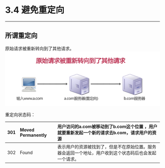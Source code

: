 # 3.4 避免重定向

---

## 所谓重定向

原始请求被重新转向到了其他请求。![](/assets/QQ截图20170314164015.png)

重定向状态码：

| 301 | Moved Permanently | 用户访问的a.com被移动到了b.com这个位置 ，用户就要重新发起一个新的请求去b.com，请求用户的资源 |
| :--- | :--- | :--- |
| 302 | Found | 表示用户的资源被找到了，但是不在原始位置。服务器会返回一个地址，用户收到这个状态码后也会发起一个请求。 |



